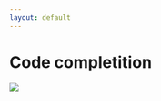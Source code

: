 ```yaml
---
layout: default
---
```


# Code completition

<div class="mt-16">
    <img class="" src="/context.1.png">
</div>
